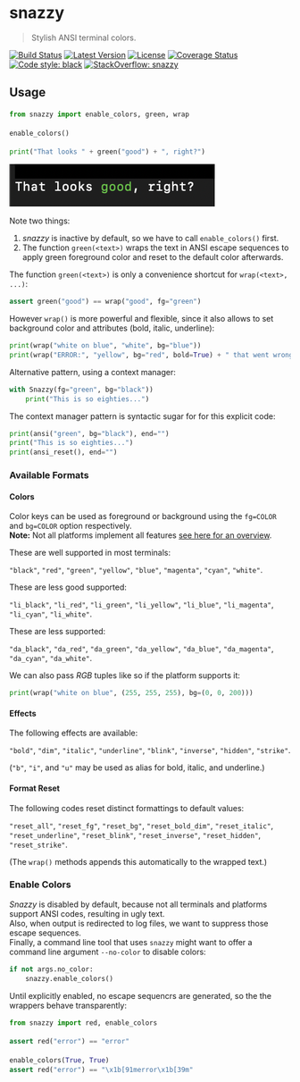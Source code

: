 # snazzy

> Stylish ANSI terminal colors.

[![Build Status](https://travis-ci.org/mar10/snazzy.svg?branch=master)](https://travis-ci.org/mar10/snazzy)
[![Latest Version](https://img.shields.io/pypi/v/snazzy.svg)](https://pypi.python.org/pypi/snazzy/)
[![License](https://img.shields.io/pypi/l/snazzy.svg)](https://github.com/mar10/snazzy/blob/master/LICENSE)
[![Coverage Status](https://coveralls.io/repos/github/mar10/snazzy/badge.svg?branch=master)](https://coveralls.io/github/mar10/snazzy?branch=master)
[![Code style: black](https://img.shields.io/badge/code%20style-black-000000.svg)](https://github.com/ambv/black)
[![StackOverflow: snazzy](https://img.shields.io/badge/StackOverflow-snazzy-blue.svg)](https://stackoverflow.com/questions/tagged/snazzy)

## Usage

```py
from snazzy import enable_colors, green, wrap

enable_colors()

print("That looks " + green("good") + ", right?")
```

<!-- That looks <span style="color: green;">good</span>, right? -->

![looks good](https://github.com/mar10/snazzy/raw/master/tests/that_looks_good.png)

Note two things:

1. *snazzy* is inactive by default, so we have to call `enable_colors()` first.
2. The function `green(<text>)` wraps the text in ANSI escape sequences to apply
   green foreground color and reset to the default color afterwards.

The function `green(<text>)` is only a convenience shortcut for `wrap(<text>, ...)`:

```py
assert green("good") == wrap("good", fg="green")
```

However `wrap()` is more powerful and flexible, since it also allows to set background
color and attributes (bold, italic, underline):

```py
print(wrap("white on blue", "white", bg="blue"))
print(wrap("ERROR:", "yellow", bg="red", bold=True) + " that went wrong.")
```

Alternative pattern, using a context manager:

```py
with Snazzy(fg="green", bg="black"))
    print("This is so eighties...")
```

The context manager pattern is syntactic sugar for for this explicit code:

```py
print(ansi("green", bg="black"), end="")
print("This is so eighties...")
print(ansi_reset(), end="")
```

### Available Formats

#### Colors

Color keys can be used as foreground or background using the `fg=COLOR` and
`bg=COLOR` option respectively.<br>
**Note:** Not all platforms implement all features
[see here for an overview](https://en.wikipedia.org/wiki/ANSI_escape_code#Colors).

These are well supported in most terminals:

`"black"`, `"red"`, `"green"`, `"yellow"`, `"blue"`, `"magenta"`, `"cyan"`, `"white"`.

These are less good supported:

`"li_black"`, `"li_red"`, `"li_green"`, `"li_yellow"`, `"li_blue"`, `"li_magenta"`,
`"li_cyan"`, `"li_white"`.

These are less supported:

`"da_black"`, `"da_red"`, `"da_green"`, `"da_yellow"`, `"da_blue"`, `"da_magenta"`,
`"da_cyan"`, `"da_white"`.

We can also pass *RGB* tuples like so if the platform supports it:
```py
print(wrap("white on blue", (255, 255, 255), bg=(0, 0, 200)))
```

#### Effects

The following effects are available:

`"bold"`, `"dim"`, `"italic"`, `"underline"`, `"blink"`, `"inverse"`, `"hidden"`,
`"strike"`.

(`"b"`, `"i"`, and `"u"` may be used as alias for bold, italic, and underline.)

#### Format Reset

The following codes reset distinct formattings to default values:

`"reset_all"`, `"reset_fg"`, `"reset_bg"`, `"reset_bold_dim"`, `"reset_italic"`,
`"reset_underline"`, `"reset_blink"`, `"reset_inverse"`, `"reset_hidden"`,
`"reset_strike"`.

(The `wrap()` methods appends this automatically to the wrapped text.)

### Enable Colors

*Snazzy* is disabled by default, because not all terminals and platforms support
ANSI codes, resulting in ugly text.<br>
Also, when output is redirected to log files, we want to suppress those escape
sequences.<br>
Finally, a command line tool that uses `snazzy` might want to offer a
command line argument `--no-color` to disable colors:

```py
if not args.no_color:
    snazzy.enable_colors()
```

Until explicitly enabled, no escape sequencrs are generated, so the the wrappers
behave transparently:

```py
from snazzy import red, enable_colors

assert red("error") == "error"

enable_colors(True, True)
assert red("error") == "\x1b[91merror\x1b[39m"
```
